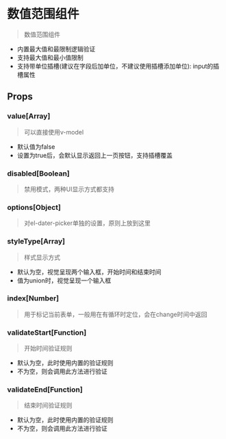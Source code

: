 # 数值范围组件

> 数值范围组件

- 内置最大值和最限制逻辑验证
- 支持最大值和最小值限制
- 支持带单位插槽(建议在字段后加单位，不建议使用插槽添加单位): input的插槽属性

## Props

### value[Array]

> 可以直接使用v-model

- 默认值为false
- 设置为true后，会默认显示返回上一页按钮，支持插槽覆盖

### disabled[Boolean]

> 禁用模式，两种UI显示方式都支持

### options[Object]

> 对el-dater-picker单独的设置，原则上放到这里

### styleType[Array]

> 样式显示方式

- 默认为空，视觉呈现两个输入框，开始时间和结束时间
- 值为union时，视觉呈现一个输入框

### index[Number]

> 用于标记当前表单，一般用在有循环时定位，会在change时间中返回

### validateStart[Function]

> 开始时间验证规则

- 默认为空，此时使用内置的验证规则
- 不为空，则会调用此方法进行验证

### validateEnd[Function]

> 结束时间验证规则

- 默认为空，此时使用内置的验证规则
- 不为空，则会调用此方法进行验证

